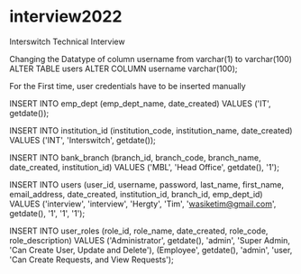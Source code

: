 # interview2022
Interswitch Technical Interview



Changing the Datatype of column username from varchar(1) to varchar(100) 
ALTER TABLE users
ALTER COLUMN username varchar(100);


For the First time, user credentials have to be inserted manually

INSERT INTO emp_dept (emp_dept_name, date_created)
VALUES ('IT', getdate());

INSERT INTO institution_id (institution_code, institution_name, date_created)
VALUES ('INT', 'Interswitch', getdate());

INSERT INTO bank_branch (branch_id, branch_code, branch_name, date_created, institution_id)
VALUES ('MBL', 'Head Office', getdate(), '1');

INSERT INTO users (user_id, username, password, last_name, first_name, email_address, date_created, institution_id, branch_id, emp_dept_id)
VALUES ('interview', 'interview', 'Hergty', 'Tim', 'wasiketim@gmail.com', getdate(), '1', '1', '1');

INSERT INTO user_roles (role_id, role_name, date_created, role_code, role_description)
VALUES ('Administrator', getdate(), 'admin', 'Super Admin, 'Can Create User, Update and Delete'),
(Employee', getdate(), 'admin', 'user, 'Can Create Requests, and View Requests');